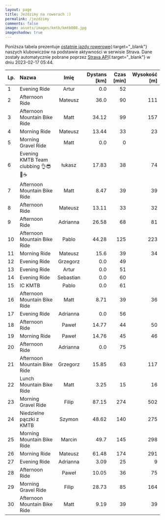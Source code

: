 ```yaml
---
layout: page
title: Jeździmy na rowerach :)
permalink: /jezdzimy
comments: false
image: assets/images/kmtb/kmtb008.jpg
imageshadow: true
---
```


Poniższa tabela prezentuje [ostatnie jazdy rowerowe](https://www.strava.com/clubs/336381){:target="_blank"} naszych klubowiczów na podstawie aktywności w serwisie Strava. Dane zostały automatycznie pobrane poprzez [Strava API](https://developers.strava.com/docs/reference/#api-Clubs-getClubActivitiesById){:target="_blank"} w dniu 2023-02-17 05:44.

Lp. | Nazwa | Imię | Dystans [km] | Czas [min] | Wysokość [m]
:--- | :--- | :---: | ---: | ---: | ---:
1|Evening Ride|Artur|0.0|52|
2|Afternoon Ride|Mateusz|36.0|90|111
3|Afternoon Mountain Bike Ride|Matt|34.12|99|157
4|Morning Ride|Mateusz|13.44|33|23
5|Morning Gravel Ride|Matt|0.0|0|
6|Evening KMTB Team clubbing 👌😎🚴☕|łukasz|17.83|38|74
7|Afternoon Mountain Bike Ride|Matt|8.47|39|39
8|Afternoon Ride|Mateusz|13.11|33|32
9|Afternoon Ride|Adrianna|26.58|68|81
10|Afternoon Mountain Bike Ride|Pablo|44.28|125|223
11|Morning Ride|Mateusz|15.6|39|34
12|Evening Ride|Grzegorz|0.0|49|
13|Evening Ride|Artur|0.0|51|
14|Evening Ride|Sebastian|0.0|60|
15|IC KMTB|Pablo|0.0|61|
16|Afternoon Mountain Bike Ride|Matt|8.71|39|36
17|Evening Ride|Adrianna|0.0|56|
18|Afternoon Ride|Paweł|14.77|44|50
19|Morning Ride|Paweł|14.76|45|46
20|Afternoon Ride|Adrianna|0.0|75|
21|Afternoon Mountain Bike Ride|Grzegorz|15.85|63|117
22|Lunch Mountain Bike Ride|Matt|3.25|15|16
23|Morning Gravel Ride|Filip|87.15|274|502
24|Niedzielne pączki z KMTB|Szymon|48.62|140|275
25|Morning Mountain Bike Ride|Marcin|49.7|145|298
26|Morning Ride|Mateusz|61.48|174|291
27|Evening Ride|Adrianna|3.09|25|9
28|Afternoon Ride|Paweł|10.05|36|75
29|Morning Gravel Ride|Filip|28.73|85|164
30|Afternoon Mountain Bike Ride|Matt|9.19|39|39
